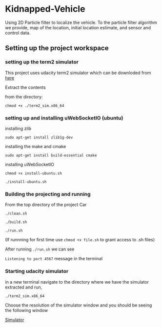 # Kidnapped-Vehicle
Using 2D Particle filter to localize the vehicle. To the particle filter algorithm we provide, map of the location, initial location estimate, and sensor and control data.

## Setting up the project workspace
### setting up the term2 simulator

This project uses udacity term2 simulator which can be downloded from [here](https://github.com/udacity/self-driving-car-sim/releases)

Extract the contents 

from the directory: 

`chmod +x ./term2_sim.x86_64`

### setting up and installing uWebSocketIO (ubuntu)

installing zlib

`sudo apt-get install zlib1g-dev`

installing the make and cmake

`sudo apt-get install build-essential cmake`

installing uWebSocketIO

`chmod +x install-ubuntu.sh`

`./install-ubuntu.sh`

### Building the projecting and running

From the top directory of the project Car

`./clean.sh`

`./build.sh`

`./run.sh`

(If runnning for first time use `chmod +x file.sh` to grant access to .sh files)

After running `./run.sh` we can see

`Listening to port 4567` message in the terminal

### Starting udacity simulator

in a new terminal navigate to the directory where we have the simulator extracted and run,

`./term2_sim.x86_64`

Choose the resolution of the simulator window and you should be seeing the following window

[Simulator]()

